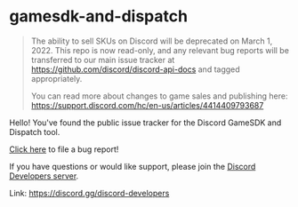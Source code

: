 # gamesdk-and-dispatch

> The ability to sell SKUs on Discord will be deprecated on March 1, 2022. This repo is now read-only, and any relevant bug reports will be transferred to our main issue tracker at https://github.com/discord/discord-api-docs and tagged appropriately.
>
> You can read more about changes to game sales and publishing here: https://support.discord.com/hc/en-us/articles/4414409793687

Hello! You've found the public issue tracker for the Discord GameSDK and Dispatch tool.

[Click here](https://github.com/discord/gamesdk-and-dispatch/issues/new) to file a bug report!

If you have questions or would like support, please join the [Discord Developers server](https://discord.gg/discord-developers).

Link: https://discord.gg/discord-developers
